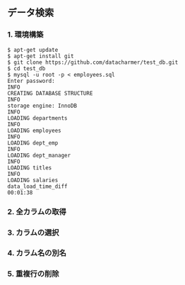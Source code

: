 ## データ検索

### 1. 環境構築
```console
$ apt-get update
$ apt-get install git
$ git clone https://github.com/datacharmer/test_db.git
$ cd test_db
$ mysql -u root -p < employees.sql
Enter password: 
INFO
CREATING DATABASE STRUCTURE
INFO
storage engine: InnoDB
INFO
LOADING departments
INFO
LOADING employees
INFO
LOADING dept_emp
INFO
LOADING dept_manager
INFO
LOADING titles
INFO
LOADING salaries
data_load_time_diff
00:01:38
```

### 2. 全カラムの取得


### 3. カラムの選択


### 4. カラム名の別名


### 5. 重複行の削除


